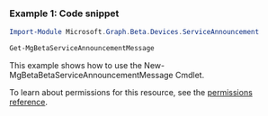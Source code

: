 ### Example 1: Code snippet

```powershellImport-Module Microsoft.Graph.Beta.Devices.ServiceAnnouncement

Get-MgBetaServiceAnnouncementMessage
```
This example shows how to use the New-MgBetaBetaServiceAnnouncementMessage Cmdlet.
To learn about permissions for this resource, see the [permissions reference](/graph/permissions-reference).

